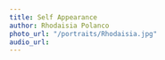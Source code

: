 ```yaml
---
title: Self Appearance
author: Rhodaisia Polanco
photo_url: "/portraits/Rhodaisia.jpg"
audio_url: 
---
```


